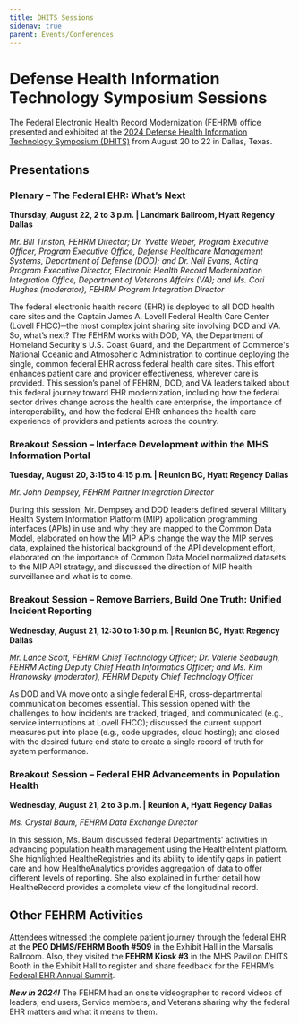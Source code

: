 ```yaml
---
title: DHITS Sessions
sidenav: true
parent: Events/Conferences
---
```

# Defense Health Information Technology Symposium Sessions

The Federal Electronic Health Record Modernization (FEHRM) office presented and exhibited at the [2024 Defense Health Information Technology Symposium (DHITS)](https://www.dhadhits.com/event/37324254-fd27-44d2-a2f2-eac3bc6304e6/summary) from August 20 to 22 in Dallas, Texas.

## Presentations

### Plenary – The Federal EHR: What’s Next

**Thursday, August 22, 2 to 3 p.m. | Landmark Ballroom, Hyatt Regency Dallas**

_Mr. Bill Tinston, FEHRM Director; Dr. Yvette Weber, Program Executive Officer, Program Executive Office, Defense Healthcare Management Systems, Department of Defense (DOD); and Dr. Neil Evans, Acting Program Executive Director, Electronic Health Record Modernization Integration Office, Department of Veterans Affairs (VA); and Ms. Cori Hughes (moderator), FEHRM Program Integration Director_

The federal electronic health record (EHR) is deployed to all DOD health care sites and the Captain James A. Lovell Federal Health Care Center (Lovell FHCC)─the most complex joint sharing site involving DOD and VA. So, what’s next? The FEHRM works with DOD, VA, the Department of Homeland Security's U.S. Coast Guard, and the Department of Commerce's National Oceanic and Atmospheric Administration to continue deploying the single, common federal EHR across federal health care sites. This effort enhances patient care and provider effectiveness, wherever care is provided. This session’s panel of FEHRM, DOD, and VA leaders talked about this federal journey toward EHR modernization, including how the federal sector drives change across the health care enterprise, the importance of interoperability, and how the federal EHR enhances the health care experience of providers and patients across the country.

### Breakout Session – Interface Development within the MHS Information Portal

**Tuesday, August 20, 3:15 to 4:15 p.m. | Reunion BC, Hyatt Regency Dallas**

_Mr. John Dempsey, FEHRM Partner Integration Director_

During this session, Mr. Dempsey and DOD leaders defined several Military Health System Information Platform (MIP) application programming interfaces (APIs) in use and why they are mapped to the Common Data Model, elaborated on how the MIP APIs change the way the MIP serves data, explained the historical background of the API development effort, elaborated on the importance of Common Data Model normalized datasets to the MIP API strategy, and discussed the direction of MIP health surveillance and what is to come.

### Breakout Session – Remove Barriers, Build One Truth: Unified Incident Reporting

**Wednesday, August 21, 12:30 to 1:30 p.m. | Reunion BC, Hyatt Regency Dallas**

_Mr. Lance Scott, FEHRM Chief Technology Officer; Dr. Valerie Seabaugh, FEHRM Acting Deputy Chief Health Informatics Officer; and Ms. Kim Hranowsky (moderator), FEHRM Deputy Chief Technology Officer_

As DOD and VA move onto a single federal EHR, cross-departmental communication becomes essential. This session opened with the challenges to how incidents are tracked, triaged, and communicated (e.g., service interruptions at Lovell FHCC); discussed the current support measures put into place (e.g., code upgrades, cloud hosting); and closed with the desired future end state to create a single record of truth for system performance.

### Breakout Session – Federal EHR Advancements in Population Health

**Wednesday, August 21, 2 to 3 p.m. | Reunion A, Hyatt Regency Dallas**

_Ms. Crystal Baum, FEHRM Data Exchange Director_ 

In this session, Ms. Baum discussed federal Departments' activities in advancing population health management using the HealtheIntent platform. She highlighted HealtheRegistries and its ability to identify gaps in patient care and how HealtheAnalytics provides aggregation of data to offer different levels of reporting. She also explained in further detail how HealtheRecord provides a complete view of the longitudinal record.

## Other FEHRM Activities

Attendees witnessed the complete patient journey through the federal EHR at the **PEO DHMS/FEHRM Booth #509** in the Exhibit Hall in the Marsalis Ballroom. Also, they visited the **FEHRM Kiosk #3** in the MHS Pavilion DHITS Booth in the Exhibit Hall to register and share feedback for the FEHRM’s [Federal EHR Annual Summit](https://www.fehrm.gov/federal-ehr-annual-summit/).

***New in 2024!*** The FEHRM had an onsite videographer to record videos of leaders, end users, Service members, and Veterans sharing why the federal EHR matters and what it means to them.
